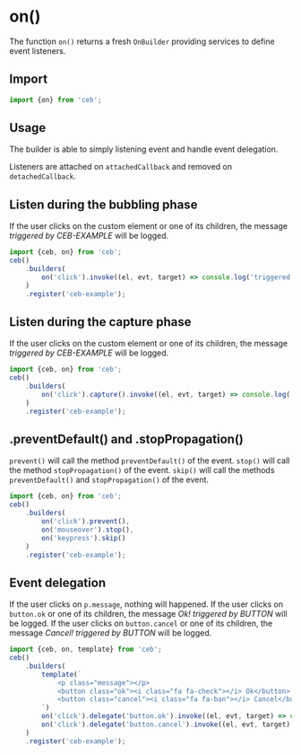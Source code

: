 # on()

The function `on()` returns a fresh `OnBuilder` providing services to define event listeners.

## Import

```javascript
import {on} from 'ceb';
```

## Usage

The builder is able to simply listening event and handle event delegation.

Listeners are attached on `attachedCallback` and removed on `detachedCallback`.

## Listen during the bubbling phase

If the user clicks on the custom element or one of its children, the message _triggered by CEB-EXAMPLE_ will be logged.

```javascript
import {ceb, on} from 'ceb';
ceb()
    .builders(
        on('click').invoke((el, evt, target) => console.log('triggered by %s', target.tagName))
    )
    .register('ceb-example');
```

## Listen during the capture phase

If the user clicks on the custom element or one of its children, the message _triggered by CEB-EXAMPLE_ will be logged.

```javascript
import {ceb, on} from 'ceb';
ceb()
    .builders(
        on('click').capture().invoke((el, evt, target) => console.log('triggered by %s', target.tagName))
    )
    .register('ceb-example');
```

## .preventDefault() and .stopPropagation()

`prevent()` will call the method `preventDefault()` of the event.
`stop()` will call the method `stopPropagation()` of the event.
`skip()` will call the methods `preventDefault()` and `stopPropagation()` of the event.

```javascript
import {ceb, on} from 'ceb';
ceb()
    .builders(
        on('click').prevent(),
        on('mouseover').stop(),
        on('keypress').skip()
    )
    .register('ceb-example');
```


## Event delegation

If the user clicks on `p.message`, nothing will happened.
If the user clicks on `button.ok` or one of its children, the message _Ok! triggered by BUTTON_ will be logged.
If the user clicks on `button.cancel` or one of its children, the message _Cancel! triggered by BUTTON_ will be logged.

```javascript
import {ceb, on, template} from 'ceb';
ceb()
    .builders(
        template(`
            <p class="message"></p>
            <button class="ok"><i class="fa fa-check"></i> Ok</button>
            <button class="cancel"><i class="fa fa-ban"></i> Cancel</button>
        `)
        on('click').delegate('button.ok').invoke((el, evt, target) => console.log('Ok! triggered by %s', target.tagName)),
        on('click').delegate('button.cancel').invoke((el, evt, target) => console.log('Cancelled! triggered by %s', target.tagName))
    )
    .register('ceb-example');
```
